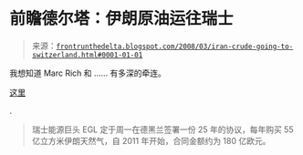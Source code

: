 <!--yml

category: 未分类

date: 2024-05-12 23:39:16

-->

# 前瞻德尔塔：伊朗原油运往瑞士

> 来源：[`frontrunthedelta.blogspot.com/2008/03/iran-crude-going-to-switzerland.html#0001-01-01`](https://frontrunthedelta.blogspot.com/2008/03/iran-crude-going-to-switzerland.html#0001-01-01)

我想知道 Marc Rich 和 ...... 有多深的牵连。

[这里](http://www.jpost.com/servlet/Satellite?cid=1205420703987&pagename=JPost%2FJPArticle%2FShowFull)

.

> 瑞士能源巨头 EGL 定于周一在德黑兰签署一份 25 年的协议，每年购买 55 亿立方米伊朗天然气，自 2011 年开始，合同金额约为 180 亿欧元。
